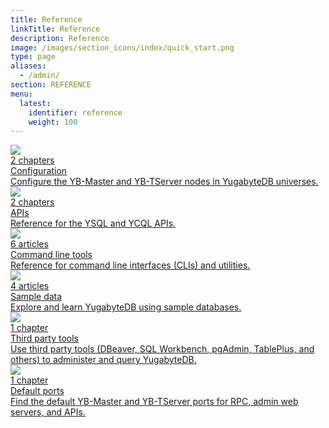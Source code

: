 ```yaml
---
title: Reference
linkTitle: Reference
description: Reference
image: /images/section_icons/index/quick_start.png
type: page
aliases:
  - /admin/
section: REFERENCE
menu:
  latest:
    identifier: reference
    weight: 100
---
```


<div class="row">

   <div class="col-12 col-md-4">
    <a class="section-link icon-offset" href="/latest/api/">
      <div class="head">
        <img class="icon" src="/images/section_icons/index/api.png" aria-hidden="true" />
        <div class="articles">2 chapters</div>
        <div class="title">Configuration</div>
      </div>
      <div class="body">
          Configure the YB-Master and YB-TServer nodes in YugabyteDB universes.
      </div>
    </a>
  </div>

   <div class="col-12 col-md-4">
    <a class="section-link icon-offset" href="/latest/api/">
      <div class="head">
        <img class="icon" src="/images/section_icons/index/api.png" aria-hidden="true" />
        <div class="articles">2 chapters</div>
        <div class="title">APIs</div>
      </div>
      <div class="body">
          Reference for the YSQL and YCQL APIs.
      </div>
    </a>
  </div>

  <div class="col-12 col-md-4">
    <a class="section-link icon-offset" href="/latest/admin/">
      <div class="head">
        <img class="icon" src="/images/section_icons/index/admin.png" aria-hidden="true" />
        <div class="articles">6 articles</div>
        <div class="title">Command line tools</div>
      </div>
      <div class="body">
        Reference for command line interfaces (CLIs) and utilities.
      </div>
    </a>
  </div>

  <div class="col-12 col-md-4">
    <a class="section-link icon-offset" href="/latest/sample-data/">
      <div class="head">
        <img class="icon" src="/images/section_icons/sample-data/s_s1-sampledata-3x.png" aria-hidden="true" />
        <div class="articles">4 articles</div>
        <div class="title">Sample data</div>
      </div>
      <div class="body">
        Explore and learn YugabyteDB using sample databases.
      </div>
    </a>
  </div>

  <div class="col-12 col-md-4">
    <a class="section-link icon-offset" href="/latest/tools/">
      <div class="head">
        <img class="icon" src="/images/section_icons/troubleshoot/troubleshoot.png" aria-hidden="true" />
        <div class="articles">1 chapter</div>
        <div class="title">Third party tools</div>
      </div>
      <div class="body">
          Use third party tools (DBeaver, SQL Workbench, pgAdmin, TablePlus, and others) to administer and query YugabyteDB.
      </div>
    </a>
  </div>
  
  <div class="col-12 col-md-4">
    <a class="section-link icon-offset" href="/latest/reference/default-ports">
      <div class="head">
        <img class="icon" src="/images/section_icons/troubleshoot/troubleshoot.png" aria-hidden="true" />
        <div class="articles">1 chapter</div>
        <div class="title">Default ports</div>
      </div>
      <div class="body">
        Find the default YB-Master and YB-TServer ports for RPC, admin web servers, and APIs.
      </div>
    </a>
  </div>
  </div>
